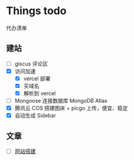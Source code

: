 # Things todo

代办清单

## 建站

- [ ] giscus 评论区
- [x] 访问加速
  - [x] vercel 部署
  - [x] 买域名
  - [x] 解析到 vercel
- [ ] Mongoose 连接数据库 MongoDB Atlas
- [x] 腾讯云 COS 搭建图床 + picgo 上传，便宜、稳定
- [x] 自动生成 Sidebar

## 文章

- [ ] [网站搭建](/articles/initial.md)
